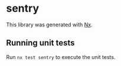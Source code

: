 # sentry

This library was generated with [Nx](https://nx.dev).

## Running unit tests

Run `nx test sentry` to execute the unit tests.
